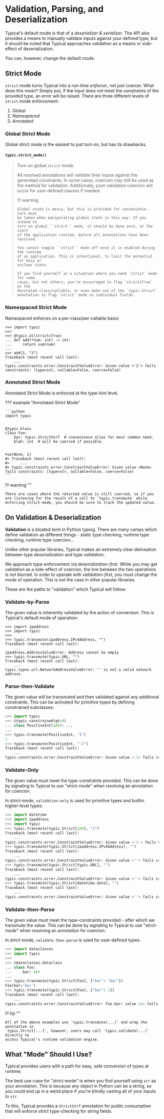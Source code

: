 # Validation, Parsing, and Deserialization
Typical's default mode is that of a *deserializer & serializer*. The
API also provides a means to manually validate inputs against your
defined type, but it should be noted that Typical approaches
validation as a means or side-effect of deserialization.

You can, however, change the default mode.

## Strict Mode

`strict` mode turns Typical into a run-time *enforcer*, not just
coercer. What does this mean? Simply put, if the input does not meet
the constraints of the provided type, an error will be raised. There
are three different levels of `strict` mode enforcement:

1. *Global*
2. *Namespaced*
3. *Annotated*

### Global Strict Mode
Global strict mode is the easiest to just turn on, but has its
drawbacks.

#### `typic.strict_mode()`
> Turn on global ``strict`` mode.
>
> All resolved annotations will validate their inputs against the generated
> constraints. In some cases, coercion may still be used as the method for
> validation. Additionally, post-validation coercion will occur for
> user-defined classes if needed.
>
> !!! warning
>
>     Global state is messy, but this is provided for convenience. Care must
>     be taken when manipulating global state in this way. If you intend to
>     turn on global ``strict`` mode, it should be done once, at the start
>     of the application runtime, before all annotations have been resolved.
>     
>     You cannot toggle ``strict`` mode off once it is enabled during the runtime
>     of an application. This is intentional, to limit the potential for hazy or
>     unclear state.
>     
>     If you find yourself in a situation where you need `strict` mode for some
>     cases, but not others, you're encouraged to flag `strict=True` on the
>     decorated class/callable, or even make use of the `typic.Strict` 
>     annotation to flag `strict` mode on individual fields.


### Namespaced Strict Mode

Namespaced enforces on a per-class/per-callable basis:


    >>> import typic
    >>>
    >>> @typic.al(strict=True)
    ... def add(*num: int) -> int:
    ...     return sum(num)
    ...
    >>> add(1, "2")
    Traceback (most recent call last):
        ...
    typic.constraints.error.ConstraintValueError: Given value <'2'> fails constraints: (type=int, nullable=False, coerce=False)

### Annotated Strict Mode

Annotated Strict Mode is enforced at the type-hint level.

??? example "Annotated Strict Mode"

    ```python
    import typic
    
    
    @typic.klass
    class Foo:
        bar: typic.StrictStrT  # convenience alias for most common need.
        blah: int  # will be coerced if possible.
    
    
    Foo(None, 2)
    #> Traceback (most recent call last):
    #>     ...
    #> typic.constraints.error.ConstraintValueError: Given value <None> fails constraints: (type=str, nullable=False, coerce=False)
    ```

!!! warning ""

    There are cases where the returned value is still coerced, so if you
    are listening for the result of a call to `typic.transmute` while
    enforcing strict-mode, you should be sure to track the updated value.

## On Validation & Deserialization

**Validation** is a bloated term in Python typing. There are many
camps which define validation as different things - static type
checking, runtime type checking, runtime type coercion...

Unlike other popular libraries, Typical makes an extremely clear
delineation between type *deserialization* and type *validation*.

We approach type-enforcement via *deserialization-first*. While you
may get validation as a side-effect of coercion, the line between the
two operations is not blurred. In order to operate with
*validation-first*, you must change the mode of operation. This is not
the case in other popular libraries.

These are the paths to "validation" which Typical will follow:

### Validate-by-Parse

The given value is inherently validated by the action of
conversion. This is Typical's default mode of operation:

```
>>> import ipaddress
>>> import typic
>>>
>>> typic.transmute(ipaddress.IPv4Address, "")
Traceback (most recent call last):
    ...
ipaddress.AddressValueError: Address cannot be empty
>>> typic.transmute(typic.URL, "")
Traceback (most recent call last):
    ...
typic.types.url.NetworkAddressValueError: '' is not a valid network address.
```


### Parse-then-Validate

The given value will be transmuted and then validated against any
additional constraints. This can be activated for primitive types by
defining constrained subclasses:



```python
>>> import typic
>>> @typic.constrained(gt=0)
... class PositiveInt(int): ...
...
>>> typic.transmute(PositiveInt, "1")
1
>>> typic.transmute(PositiveInt, "-1")
Traceback (most recent call last):
    ...
typic.constraints.error.ConstraintValueError: Given value <-1> fails constraints: (type=int, nullable=False, coerce=False, gt=0)
```


### Validate-Only

The given value *must* meet the type-constraints provided. This can be
done by signaling to Typical to use "strict-mode" when resolving an
annotation for coercion.

In strict-mode, `validation-only` is used for primitive
types and builtin higher-level types:



```python
>>> import datetime
>>> import ipaddress
>>> import typic
>>> typic.transmute(typic.Strict[int], "1")
Traceback (most recent call last):
    ...
typic.constraints.error.ConstraintValueError: Given value <'1'> fails constraints: (type=int, nullable=False, coerce=False)
>>> typic.transmute(typic.Strict[ipaddress.IPv4Address], "")
Traceback (most recent call last):
    ...
typic.constraints.error.ConstraintValueError: Given value <''> fails constraints: (type=IPv4Address, nullable=False)
>>> typic.transmute(typic.Strict[typic.URL], "")
Traceback (most recent call last):
    ...
typic.constraints.error.ConstraintValueError: Given value <''> fails constraints: (type=URL, nullable=False)
>>> typic.transmute(typic.Strict[datetime.date], "")
Traceback (most recent call last):
    ...
typic.constraints.error.ConstraintValueError: Given value <''> fails constraints: (type=date, nullable=False)
```




### Validate-then-Parse

The given value *must* meet the type-constraints provided - after
which we transmute the value. This can be done by signaling to
Typical to use "strict-mode" when resolving an annotation for
coercion.

In strict-mode, `validate-then-parse` is used for user-defined types.



```python
>>> import dataclasses
>>> import typic
>>>
>>> @dataclasses.dataclass
... class Foo:
...     bar: str
...
>>> typic.transmute(typic.Strict[Foo], {"bar": "bar"})
Foo(bar='bar')
>>> typic.transmute(typic.Strict[Foo], {"bar": 1})
Traceback (most recent call last):
    ...
typic.constraints.error.ConstraintValueError: Foo.bar: value <1> fails constraints: (type=str, nullable=False, coerce=False)
```


!!! tip ""

    All of the above examples use `typic.transmute(...)` and wrap the annotation in
    `typic.Strict[...]`, however, users may call `typic.validate(...)` directly to
    access Typical's runtime validation engine.


## What "Mode" Should I Use?

Typical provides users with a path for easy, safe conversion of
types at runtime.

The best use-case for "strict-mode" is when you find yourself using
`str` as your annotation. This is because any object in Python can be
a string, so you could end up in a weird place if you're blindly
casting all of your inputs to `str`.

To this, Typical provides a `StrictStrT` annotation for public
consumption that will enforce strict type-checking for string fields.


